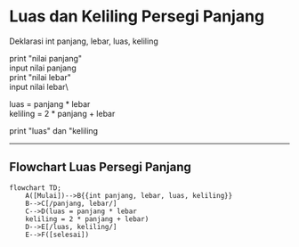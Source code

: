 # Luas dan Keliling Persegi Panjang #

Deklarasi int panjang, lebar, luas, keliling

print "nilai panjang"\
input nilai panjang\
print "nilai lebar"\
input nilai lebar\

luas = panjang * lebar\
keliling = 2 * panjang + lebar

print "luas" dan "keliling

---
Flowchart Luas Persegi Panjang
---

```mermaid
flowchart TD;
    A([Mulai])-->B{{int panjang, lebar, luas, keliling}}
    B-->C[/panjang, lebar/]
    C-->D(luas = panjang * lebar 
    keliling = 2 * panjang + lebar)
    D-->E[/luas, keliling/]
    E-->F([selesai])
```
